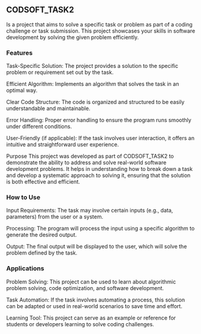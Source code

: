 ## CODSOFT_TASK2 
Is a project that aims to solve a specific task or problem as part of a coding challenge or task submission. This project showcases your skills in software development by solving the given problem efficiently.

### Features
Task-Specific Solution: The project provides a solution to the specific problem or requirement set out by the task.

Efficient Algorithm: Implements an algorithm that solves the task in an optimal way.

Clear Code Structure: The code is organized and structured to be easily understandable and maintainable.

Error Handling: Proper error handling to ensure the program runs smoothly under different conditions.

User-Friendly (if applicable): If the task involves user interaction, it offers an intuitive and straightforward user experience.

Purpose
This project was developed as part of CODSOFT_TASK2 to demonstrate the ability to address and solve real-world software development problems. It helps in understanding how to break down a task and develop a systematic approach to solving it, ensuring that the solution is both effective and efficient.

### How to Use
Input Requirements: The task may involve certain inputs (e.g., data, parameters) from the user or a system.

Processing: The program will process the input using a specific algorithm to generate the desired output.

Output: The final output will be displayed to the user, which will solve the problem defined by the task.

### Applications
Problem Solving: This project can be used to learn about algorithmic problem solving, code optimization, and software development.

Task Automation: If the task involves automating a process, this solution can be adapted or used in real-world scenarios to save time and effort.

Learning Tool: This project can serve as an example or reference for students or developers learning to solve coding challenges.
